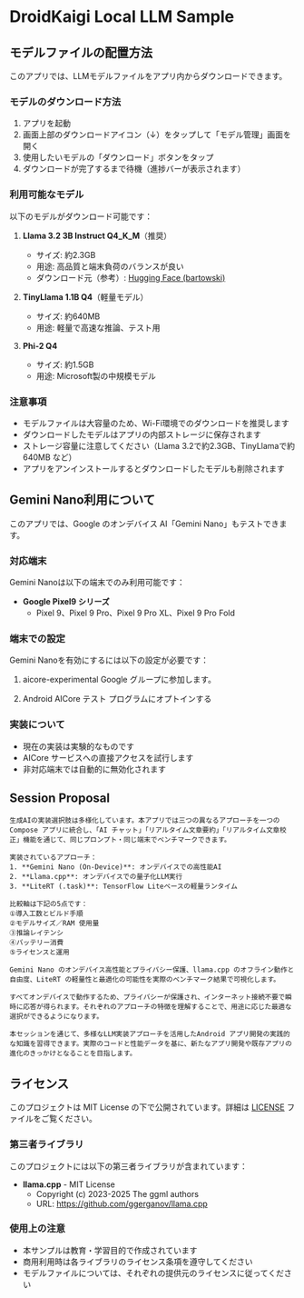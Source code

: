 # DroidKaigi Local LLM Sample

## モデルファイルの配置方法

このアプリでは、LLMモデルファイルをアプリ内からダウンロードできます。

### モデルのダウンロード方法

1. アプリを起動
2. 画面上部のダウンロードアイコン（↓）をタップして「モデル管理」画面を開く
3. 使用したいモデルの「ダウンロード」ボタンをタップ
4. ダウンロードが完了するまで待機（進捗バーが表示されます）

### 利用可能なモデル

以下のモデルがダウンロード可能です：

1. **Llama 3.2 3B Instruct Q4_K_M**（推奨）
   - サイズ: 約2.3GB
   - 用途: 高品質と端末負荷のバランスが良い
   - ダウンロード元（参考）: [Hugging Face (bartowski)](https://huggingface.co/bartowski/Llama-3.2-3B-Instruct-GGUF/resolve/main/Llama-3.2-3B-Instruct-Q4_K_M.gguf)

2. **TinyLlama 1.1B Q4**（軽量モデル）
   - サイズ: 約640MB
   - 用途: 軽量で高速な推論、テスト用

3. **Phi-2 Q4**
   - サイズ: 約1.5GB
   - 用途: Microsoft製の中規模モデル

### 注意事項

- モデルファイルは大容量のため、Wi-Fi環境でのダウンロードを推奨します
- ダウンロードしたモデルはアプリの内部ストレージに保存されます
- ストレージ容量に注意してください（Llama 3.2で約2.3GB、TinyLlamaで約640MB など）
- アプリをアンインストールするとダウンロードしたモデルも削除されます

## Gemini Nano利用について

このアプリでは、Google のオンデバイス AI「Gemini Nano」もテストできます。

### 対応端末

Gemini Nanoは以下の端末でのみ利用可能です：

- **Google Pixel9 シリーズ**
  - Pixel 9、Pixel 9 Pro、Pixel 9 Pro XL、Pixel 9 Pro Fold

### 端末での設定

Gemini Nanoを有効にするには以下の設定が必要です：

1. aicore-experimental Google グループに参加します。

2. Android AICore テスト プログラムにオプトインする


### 実装について

- 現在の実装は実験的なものです
- AICore サービスへの直接アクセスを試行します
- 非対応端末では自動的に無効化されます

## Session Proposal
```
生成AIの実装選択肢は多様化しています。本アプリでは三つの異なるアプローチを一つのCompose アプリに統合し、「AI チャット」「リアルタイム文章要約」「リアルタイム文章校正」機能を通じて、同じプロンプト・同じ端末でベンチマークできます。

実装されているアプローチ：
1. **Gemini Nano (On-Device)**: オンデバイスでの高性能AI
2. **Llama.cpp**: オンデバイスでの量子化LLM実行
3. **LiteRT (.task)**: TensorFlow Liteベースの軽量ランタイム

比較軸は下記の5点です：
①導入工数とビルド手順
②モデルサイズ／RAM 使用量  
③推論レイテンシ
④バッテリー消費
⑤ライセンスと運用

Gemini Nano のオンデバイス高性能とプライバシー保護、llama.cpp のオフライン動作と自由度、LiteRT の軽量性と最適化の可能性を実際のベンチマーク結果で可視化します。

すべてオンデバイスで動作するため、プライバシーが保護され、インターネット接続不要で瞬時に応答が得られます。それぞれのアプローチの特徴を理解することで、用途に応じた最適な選択ができるようになります。

本セッションを通じて、多様なLLM実装アプローチを活用したAndroid アプリ開発の実践的な知識を習得できます。実際のコードと性能データを基に、新たなアプリ開発や既存アプリの進化のきっかけとなることを目指します。
```

## ライセンス

このプロジェクトは MIT License の下で公開されています。詳細は [LICENSE](LICENSE) ファイルをご覧ください。

### 第三者ライブラリ

このプロジェクトには以下の第三者ライブラリが含まれています：

- **llama.cpp** - MIT License
  - Copyright (c) 2023-2025 The ggml authors
  - URL: https://github.com/ggerganov/llama.cpp

### 使用上の注意

- 本サンプルは教育・学習目的で作成されています
- 商用利用時は各ライブラリのライセンス条項を遵守してください
- モデルファイルについては、それぞれの提供元のライセンスに従ってください
